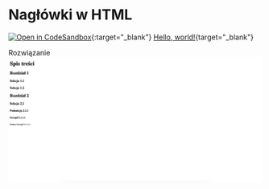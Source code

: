 # Nagłówki w HTML
[![Open in CodeSandbox](https://img.shields.io/badge/Open%20in-CodeSandbox-blue?style=flat-square&logo=codesandbox)](https://githubbox.com/ps-test-123/1.naglowki-zadaniev2){:target="_blank"}
[Hello, world!](http://example.com/){target="_blank"}


Rozwiązanie
![image info](./zadanie.png)
